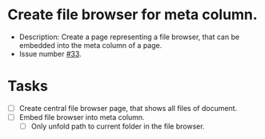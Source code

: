 # Create file browser for meta column.
* Description: Create a page representing a file browser,
  that can be embedded into the meta column of a page.
* Issue number [\#33](https://codeberg.org/splitcells-net/net.splitcells.network.community/issues/33).
# Tasks
* [ ] Create central file browser page, that shows all files of document.
* [ ] Embed file browser into meta column.
    * [ ] Only unfold path to current folder in the file browser. 
